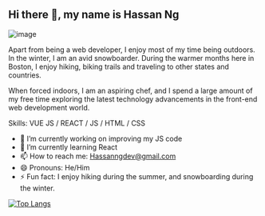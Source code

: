 ## Hi there 👋, my name is Hassan Ng


![image](https://user-images.githubusercontent.com/107250690/197091928-246960e4-f153-4a34-a1ac-e59a5298735a.png)



Apart from being a web developer, I enjoy most of my time being outdoors. In the winter, I am an avid snowboarder. During the warmer months here in Boston, I enjoy hiking, biking trails and traveling to other states and countries.

When forced indoors, I am an aspiring chef, and I spend a large amount of my free time exploring the latest technology advancements in the front-end web development world.

Skills: VUE JS / REACT / JS / HTML / CSS

- 🔭 I’m currently working on improving my JS code 
- 🌱 I’m currently learning React 
- 📫 How to reach me: Hassanngdev@gmail.com 
- 😄 Pronouns: He/Him 
- ⚡ Fun fact: I enjoy hiking during the summer, and snowboarding during the winter. 

[![Top Langs](https://github-readme-stats.vercel.app/api/top-langs/?username=hassanng-dev)](https://github.com/anuraghazra/github-readme-stats)



